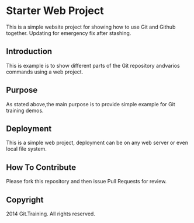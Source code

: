 # Starter Web Project

This is a simple website project for
showing how to use Git and Github together. Updating for emergency fix after stashing.

## Introduction

This is example is to show different parts
of the Git repository andvarios commands
using a web project.

## Purpose

As stated above,the main purpose is to
provide simple example for Git training demos.

## Deployment

This is a simple web project, deployment 
can be on any web server or even local
file system.

## How To Contribute

Please fork this repository and then issue Pull Requests for review.

## Copyright
2014 Git.Training. All rights reserved. 
